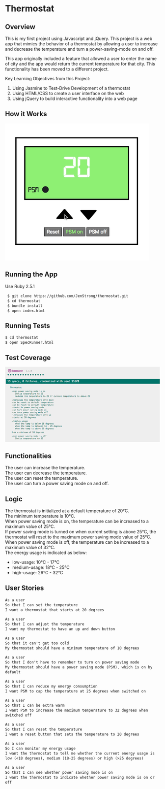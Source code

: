 # Thermostat

## Overview
This is my first project using Javascript and jQuery. This project is a web app that mimics the behavior of a thermostat by allowing a user to increase and decrease the temperature and turn a power-saving-mode on and off.

This app originally included a feature that allowed a user to enter the name of city and the app would return the current temperature for that city. This functionality has been moved to a different project.

Key Learning Objectives from this Project:
  1. Using Jasmine to Test-Drive Development of a thermostat
  2. Using HTML/CSS to create a user interface on the web
  3. Using jQuery to build interactive functionality into a web page

## How it Works
![alt text](https://github.com/JenStrong/thermostat/blob/master/public/gif/thermostat.gif)

## Running the App
  Use Ruby 2.5.1
```
 $ git clone https://github.com/JenStrong/thermostat.git
 $ cd thermostat
 $ bundle install
 $ open index.html
```

## Running Tests
```
$ cd thermostat
$ open SpecRunner.html
```

## Test Coverage
![alt text](https://github.com/JenStrong/thermostat/blob/master/public/images/test_coverage.png)

## Functionalities
The user can increase the temperature.<br>
The user can decrease the temperature.<br>
The user can reset the temperature.<br>
The user can turn a power saving mode on and off.<br>


## Logic
The thermostat is initialized at a default temperature of 20°C.<br>
The minimum temperature is 10°C. <br>
When power saving mode is on, the temperature can be increased to a maximum value of 25°C.<br>
If power saving mode is turned on when current setting is above 25°C, the thermostat will reset to the maximum power saving mode value of 25°C.<br>
When power saving mode is off, the temperature can be increased to a maximum value of 32°C.<br>
The energy usage is indicated as below:<br>
  * low-usage: 10°C - 17°C<br>
  * medium-usage: 18°C - 25°C<br>
  * high-usage: 26°C - 32°C<br>

## User Stories

```
As a user
So that I can set the temperature
I want a thermostat that starts at 20 degrees
```

```
As a user
So that I can adjust the temperature
I want my thermostat to have an up and down button
```

```
As a user
So that it can't get too cold
My thermostat should have a minimum temperature of 10 degrees
```

```
As a user
So that I don't have to remember to turn on power saving mode
My thermostat should have a power saving mode (PSM), which is on by default
```

```
As a user
So that I can reduce my energy consumption
I want PSM to cap the temperature at 25 degrees when switched on
```

```
As a user
So that I can be extra warm
I want PSM to increase the maximum temperature to 32 degrees when switched off
```

```
As a user
So that I can reset the temperature
I want a reset button that sets the temperature to 20 degrees
```

```
As a user
So I can monitor my energy usage
I want the thermostat to tell me whether the current energy usage is low (<18 degrees), medium (18-25 degrees) or high (>25 degrees)
```

```
As a user
So that I can see whether power saving mode is on
I want the thermostat to indicate whether power saving mode is on or off
```
